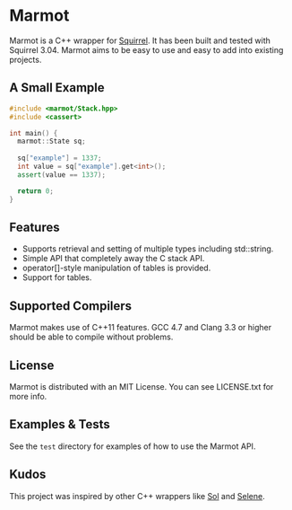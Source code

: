 # Marmot

Marmot is a C++ wrapper for [Squirrel](http://www.squirrel-lang.org). It has been
built and tested with Squirrel 3.04. Marmot aims to be easy to use and easy to
add into existing projects.

## A Small Example

```cpp
#include <marmot/Stack.hpp>
#include <cassert>

int main() {
  marmot::State sq;
  
  sq["example"] = 1337;
  int value = sq["example"].get<int>();
  assert(value == 1337);

  return 0;
}
```

## Features

- Supports retrieval and setting of multiple types including std::string.
- Simple API that completely away the C stack API.
- operator[]-style manipulation of tables is provided.
- Support for tables.

## Supported Compilers

Marmot makes use of C++11 features. GCC 4.7 and Clang 3.3 or higher should be
able to compile without problems.

## License

Marmot is distributed with an MIT License. You can see LICENSE.txt for more info.

## Examples & Tests

See the `test` directory for examples of how to use the Marmot API.

## Kudos

This project was inspired by other C++ wrappers like [Sol](https://github.com/Rapptz/sol/)
and [Selene](https://github.com/jeremyong/Selene).
